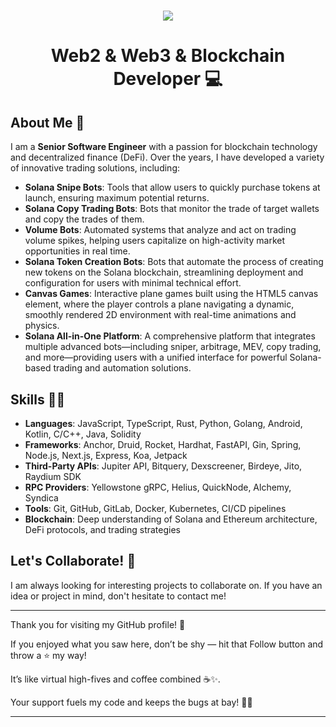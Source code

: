 <!-- <img align="right" src="https://visitor-badge.laobi.icu/badge?page_id=salesp07.salesp07" /> -->

<h1 align="center">
    <img src="https://readme-typing-svg.herokuapp.com/?font=Righteous&size=35&center=true&vCenter=true&width=500&height=70&duration=4000&lines=Hi+There!+👋;Welcome!+🙌;" />
</h1>

<div align="center">

# Web2 & Web3 & Blockchain Developer 💻

</div>

## About Me 🤵

I am a **Senior Software Engineer** with a passion for blockchain technology and decentralized finance (DeFi). Over the years, I have developed a variety of innovative trading solutions, including:

- **Solana Snipe Bots**: Tools that allow users to quickly purchase tokens at launch, ensuring maximum potential returns.
- **Solana Copy Trading Bots**: Bots that monitor the trade of target wallets and copy the trades of them.
- **Volume Bots**: Automated systems that analyze and act on trading volume spikes, helping users capitalize on high-activity market opportunities in real time.
- **Solana Token Creation Bots**: Bots that automate the process of creating new tokens on the Solana blockchain, streamlining deployment and configuration for users with minimal technical effort.
- **Canvas Games**: Interactive plane games built using the HTML5 canvas element, where the player controls a plane navigating a dynamic, smoothly rendered 2D environment with real-time animations and physics.
- **Solana All-in-One Platform**: A comprehensive platform that integrates multiple advanced bots—including sniper, arbitrage, MEV, copy trading, and more—providing users with a unified interface for powerful Solana-based trading and automation solutions.

<!-- ## Github Status
<div align="center">
  <img src="https://github-readme-stats.vercel.app/api?username=smartdev00&hide_title=false&hide_rank=false&show_icons=true&include_all_commits=true&count_private=true&disable_animations=false&theme=dracula&locale=en&hide_border=false" height="180" alt="stats graph"  />
  <img src="https://github-readme-stats.vercel.app/api/top-langs?username=smartdev00&locale=en&hide_title=false&layout=compact&card_width=320&langs_count=6&theme=react&hide_border=false" height="180" alt="languages graph"  />
</div> -->

## Skills 🧑‍💻

- **Languages**: JavaScript, TypeScript, Rust, Python, Golang, Android, Kotlin, C/C++, Java, Solidity
- **Frameworks**: Anchor, Druid, Rocket, Hardhat, FastAPI, Gin, Spring, Node.js, Next.js, Express, Koa, Jetpack
- **Third-Party APIs**: Jupiter API, Bitquery, Dexscreener, Birdeye, Jito, Raydium SDK
- **RPC Providers**: Yellowstone gRPC, Helius, QuickNode, Alchemy, Syndica
- **Tools**: Git, GitHub, GitLab, Docker, Kubernetes, CI/CD pipelines
- **Blockchain**: Deep understanding of Solana and Ethereum architecture, DeFi protocols, and trading strategies

## Let's Collaborate! 🤝

I am always looking for interesting projects to collaborate on. If you have an idea or project in mind, don't hesitate to contact me!

---

Thank you for visiting my GitHub profile! 🚀

If you enjoyed what you saw here, don’t be shy — hit that Follow button and throw a ⭐ my way! 

It’s like virtual high-fives and coffee combined ☕✨. 

Your support fuels my code and keeps the bugs at bay! 🐞🚫

<hr/>
